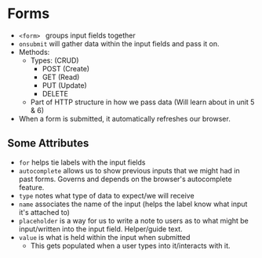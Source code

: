 # Forms
- ```<form> ``` groups input fields together 
- ``` onsubmit ``` will gather data within the input fields and pass it on.
- Methods:
    - Types: (CRUD) 
        - POST (Create)
        - GET (Read)
        - PUT (Update)
        - DELETE
    - Part of HTTP structure in how we pass data (Will learn about in unit 5 & 6)
- When a form is submitted, it automatically refreshes our browser.

## Some Attributes
- ```for``` helps tie labels with the input fields 
- ```autocomplete``` allows us to show previous inputs that we might had in past forms. Governs and depends on the browser's autocomplete feature. 
- ```type``` notes what type of data to expect/we will receive
- ```name``` associates the name of the input (helps the label know what input it's attached to)
- ```placeholder``` is a way for us to write a note to users as to what might be input/written into the input field. Helper/guide text.
- `value` is what is held within the input when submitted
    - This gets populated when a user types into it/interacts with it.
